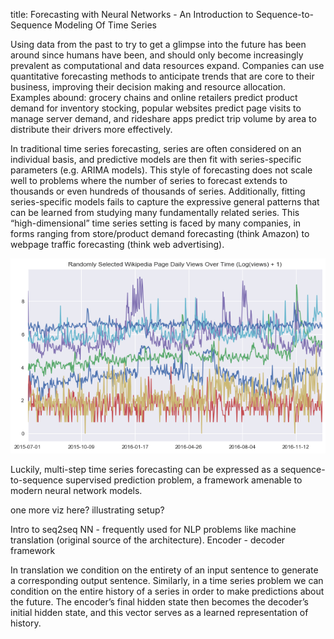 title: Forecasting with Neural Networks - An Introduction to Sequence-to-Sequence Modeling Of Time Series 

Using data from the past to try to get a glimpse into the future has been around since humans have been, and should only become increasingly prevalent as computational and data resources expand. Companies can use quantitative forecasting methods to anticipate trends that are core to their business, improving their decision making and resource allocation. Examples abound: grocery chains and online retailers predict product demand for inventory stocking, popular websites predict page visits to manage server demand, and rideshare apps predict trip volume by area to distribute their drivers more effectively.


In traditional time series forecasting, series are often considered on an individual basis, and predictive models are then fit with series-specific parameters (e.g. ARIMA models). 
This style of forecasting does not scale well to problems where the number of series to forecast extends to thousands or even hundreds of thousands of series. 
Additionally, fitting series-specific models fails to capture the expressive general patterns that can be learned from studying many fundamentally related series. 
This “high-dimensional” time series setting is faced by many companies, in forms ranging from store/product demand forecasting (think Amazon) to webpage traffic forecasting (think web advertising).

![random_series](/images/ts_seq2seq_intro/random_series.png)

Luckily, multi-step time series forecasting can be expressed as a sequence-to-sequence supervised prediction problem, a framework amenable to modern neural network models.



one more viz here? illustrating setup?

Intro to seq2seq NN - frequently used for NLP problems like machine translation (original source of the architecture). Encoder - decoder framework

In translation we condition on the entirety of an input sentence to generate a corresponding output sentence. Similarly, in a time series problem we can condition on the entire history of a series in order to make predictions about the future. The encoder’s final hidden state then becomes the decoder’s initial hidden state, and this vector serves as a learned representation of history.  
